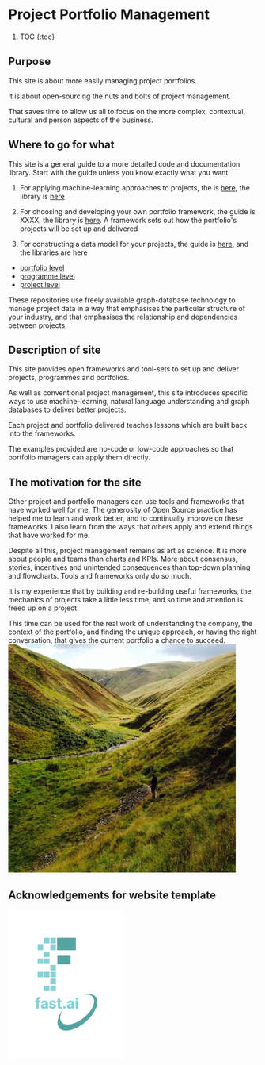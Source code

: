 # Project Portfolio Management
1. TOC
{:toc}

## Purpose
This site is about more easily managing project portfolios. 

It is about open-sourcing the nuts and bolts of project management.

That saves time to allow us all to focus on the more complex, contextual, cultural and person aspects of the business.  

## Where to go for what 
This site is a general guide to a more detailed code and documentation library. 
Start with the guide unless you know exactly what you want. 

1. For applying machine-learning approaches to projects, the is [here](https://lawrencerowland.github.io/2020/05/08/Applying-appropriate-machine-learning-approach.html), the library is [here](https://github.com/lawrencerowland/Machine-learning-for-project-portfolios) 

1. For choosing and developing your own portfolio framework, the guide is XXXX, the library is [here](https://github.com/lawrencerowland/Data-Model-for-Project-Frameworks). A framework sets out how the portfolio's projects will be set up and delivered

1. For constructing a data model for your projects, the guide is [here](https://lawrencerowland.github.io/2020/05/07/Data-models-for-Project-Portfolios.html), and the libraries are here

- [portfolio level](https://github.com/lawrencerowland/Data-models-for-portfolios)
- [programme level](https://github.com/lawrencerowland/Data-models-for-programmes)
- [project level](https://github.com/lawrencerowland/Data-models-for-projects)

These repositories use freely available graph-database technology to manage project data in a way that emphasises the particular structure of your industry, and that emphasises the relationship and dependencies between projects.

## Description of site
This site provides open frameworks and tool-sets to set up and deliver projects, programmes and portfolios. 

As well as conventional project management, this site introduces specific ways to use machine-learning, natural language understanding and graph databases to deliver better projects. 

Each project and portfolio delivered teaches lessons which are built back into the frameworks. 

The examples provided are no-code or low-code approaches so that portfolio managers can apply them directly.


## The motivation for the site

Other project and portfolio managers can use tools and frameworks that have worked well for me. The generosity of Open Source practice has helped me to learn and work better, and to continually improve on these frameworks. I also learn from the ways that others apply and extend things that have worked for me. 

Despite all this, project management remains as art as science. It is more about people and teams than charts and KPIs. More about consensus, stories, incentives and unintended consequences than top-down planning and flowcharts. Tools and frameworks only do so much. 

It is my experience that by building and re-building useful frameworks, the mechanics of projects take a little less time, and so time and attention is freed up on a project. 

This time can be used for the real work of understanding the company, the context of the portfolio, and finding the unique approach, or having the right conversation, that gives the current portfolio a chance to succeed. 
![Howgills](https://github.com/lawrencerowland/lawrencerowland.github.io/blob/master/images/Howgills.png)

## Acknowledgements for website template
![Image of fast.ai logo](images/logo.png)

